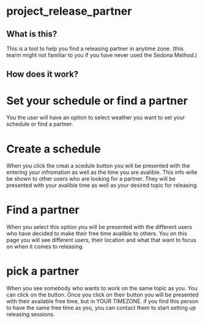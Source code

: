 

# project_release_partner

## What is this?

This is a tool to help you find a releasing partner in anytime zone. (this tearm might not familiar to you if you have never used the Sedona Method.)

## How does it work?

# Set your schedule or find a partner
You the user will have an option to select weather you want to set your schedule or find a partner.

# Create a schedule
When you click the creat a scedule button you will be presented with the entering your infromation as well as the time you are avalible. This info wille be shown to other users who are looking for a partner. They will be presented with your avalible time as well as your desired topic for releasing.
# Find a partner 

When you select this option you will be presented with the different users who have decided to make their free time avalible to others. You on this page you will see different users, their location and what that want to focus on when it comes to releasing.

# pick a partner
When you see somebody who wants to work on the same topic as you. You can click on the button. Once you click on their button you will be presented with their available free time, but in YOUR TIMEZONE. if you find this person to have the same free time as you, you can contact them to start setting up releasing sessions.

